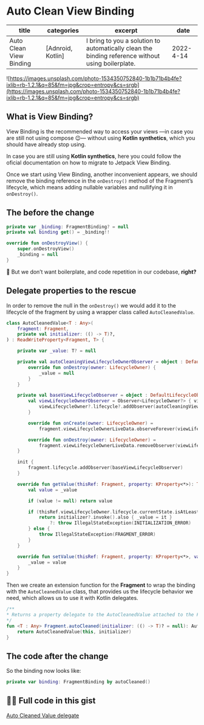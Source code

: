 # Auto Clean View Binding

| title | categories | excerpt | date |
| --- | --- | --- | --- |
| Auto Clean View Binding | [Adnroid, Kotlin] | I bring to you a solution to automatically clean  the binding reference without using boilerplate. | 2022-4-14 |

![https://images.unsplash.com/photo-1534350752840-1b1b71b4b4fe?ixlib=rb-1.2.1&q=85&fm=jpg&crop=entropy&cs=srgb](https://images.unsplash.com/photo-1534350752840-1b1b71b4b4fe?ixlib=rb-1.2.1&q=85&fm=jpg&crop=entropy&cs=srgb)

## What is View Binding?

View Binding is the recommended way to access your views —in case you are still not using compose 😉— without using **Kotlin synthetics**, which you should have already stop using.

In case you are still using **Kotlin synthetics**, here you could follow the oficial documentation on how to migrate to Jetpack View Binding.

[](https://developer.android.com/topic/libraries/view-binding/migration)

Once we start using View Binding, another inconvenient appears, we should remove the binding reference in the `onDestroy()` method of the Fragment’s lifecycle,  which means adding nullable variables and nullifying it in `onDestroy()`.

## The before the change

```kotlin
private var _binding: FragmentBinding? = null
private val binding get() = _binding!!

override fun onDestroyView() {
    super.onDestroyView()
    _binding = null
}
```

🤔 But we don’t want boilerplate, and code repetition in our codebase, **right?**

## Delegate properties to the rescue

In order to remove the null in the `onDestroy()` we would add it to the lifecycle of the fragment by using a wrapper class called `AutoCleanedValue`.

```kotlin
class AutoCleanedValue<T : Any>(
    fragment: Fragment,
    private val initializer: (() -> T)?,
) : ReadWriteProperty<Fragment, T> {

    private var _value: T? = null

    private val autoCleaningViewLifecycleOwnerObserver = object : DefaultLifecycleObserver {
        override fun onDestroy(owner: LifecycleOwner) {
            _value = null
        }
    }

    private val baseViewLifecycleObserver = object : DefaultLifecycleObserver {
        val viewLifecycleOwnerObserver = Observer<LifecycleOwner?> { viewLifecycleOwner ->
            viewLifecycleOwner?.lifecycle?.addObserver(autoCleaningViewLifecycleOwnerObserver)
        }

        override fun onCreate(owner: LifecycleOwner) =
            fragment.viewLifecycleOwnerLiveData.observeForever(viewLifecycleOwnerObserver)

        override fun onDestroy(owner: LifecycleOwner) =
            fragment.viewLifecycleOwnerLiveData.removeObserver(viewLifecycleOwnerObserver)
    }

    init {
        fragment.lifecycle.addObserver(baseViewLifecycleObserver)
    }

    override fun getValue(thisRef: Fragment, property: KProperty<*>): T {
        val value = _value

        if (value != null) return value

        if (thisRef.viewLifecycleOwner.lifecycle.currentState.isAtLeast(INITIALIZED)) {
            return initializer?.invoke().also { _value = it }
                ?: throw IllegalStateException(INITIALIZATION_ERROR)
        } else {
            throw IllegalStateException(FRAGMENT_ERROR)
        }
    }

    override fun setValue(thisRef: Fragment, property: KProperty<*>, value: T) {
        _value = value
    }
}
```

Then we create an extension function for the **Fragment** to wrap the binding with the `AutoCleanedValue` class, that provides us the lifecycle behavior we need, which allows us to use it with Kotlin delegates.

```kotlin
/**
* Returns a property delegate to the AutoCleanedValue attached to the Fragment Lifecycle
*/
fun <T : Any> Fragment.autoCleaned(initializer: (() -> T)? = null): AutoCleanedValue<T> {
    return AutoCleanedValue(this, initializer)
}
```

## The code after the change

So the binding now looks like:

```kotlin
private var binding: FragmentBinding by autoCleaned()
```

## 👨‍💻 Full code in this gist

[Auto Cleaned Value delegate](https://gist.github.com/Kuruchy/270fe8f0ba6e1937ec9c291912eb8d7e)